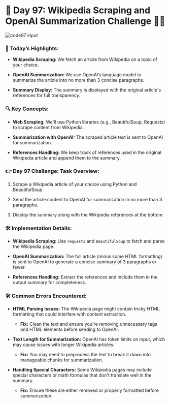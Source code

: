 # 🌟 Day 97: Wikipedia Scraping and OpenAI Summarization Challenge 📝💡

![code97 input](https://github.com/user-attachments/assets/98e38461-91d9-459a-97a5-1f20be05f200)

### 🎊 Today’s Highlights:

* **Wikipedia Scraping:** We fetch an article from Wikipedia on a topic of your choice.

* **OpenAI Summarization:** We use OpenAI’s language model to summarize the article into no more than 3 concise paragraphs.

* **Summary Display:** The summary is displayed with the original article's references for full transparency.

### 🔍 Key Concepts:

* **Web Scraping:** We'll use Python libraries (e.g., BeautifulSoup, Requests) to scrape content from Wikipedia.

* **Summarization with OpenAI:** The scraped article text is sent to OpenAI for summarization.

* **References Handling:** We keep track of references used in the original Wikipedia article and append them to the summary.

### 👉 Day 97 Challenge: Task Overview:

  1. Scrape a Wikipedia article of your choice using Python and BeautifulSoup.

  2. Send the article content to OpenAI for summarization in no more than 3 paragraphs.

  3. Display the summary along with the Wikipedia references at the bottom.

### 🛠️ Implementation Details:

* **Wikipedia Scraping:** Use ```requests``` and ```BeautifulSoup``` to fetch and parse the Wikipedia page.

* **OpenAI Summarization:** The full article (minus some HTML formatting) is sent to OpenAI to generate a concise summary of 3 paragraphs or fewer.

* **References Handling:** Extract the references and include them in the output summary for completeness.

### 🛠️ Common Errors Encountered:

* **HTML Parsing Issues:** The Wikipedia page might contain tricky HTML formatting that could interfere with content extraction.

     * **Fix:** Clean the text and ensure you're removing unnecessary tags and HTML elements before sending to OpenAI.

* **Text Length for Summarization:** OpenAI has token limits on input, which may cause issues with longer Wikipedia articles.

     * **Fix:** You may need to preprocess the text to break it down into manageable chunks for summarization.

* **Handling Special Characters:** Some Wikipedia pages may include special characters or math formulas that don't translate well in the summary.

     * **Fix:** Ensure these are either removed or properly formatted before summarization.
